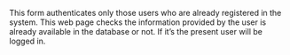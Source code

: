 This form authenticates only those users who are already registered in the system. This web page checks the information provided by the user is already available in the database or not. If it’s the present user will be logged in.  
